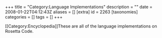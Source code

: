 +++
title = "Category:Language Implementations"
description = ""
date = 2008-01-22T04:12:43Z
aliases = []
[extra]
id = 2263
[taxonomies]
categories = []
tags = []
+++

[[Category:Encyclopedia]]These are all of the language implementations on Rosetta Code.
